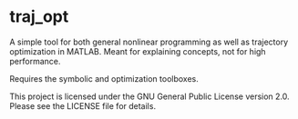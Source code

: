 traj_opt
========

A simple tool for both general nonlinear programming as well as trajectory optimization in MATLAB. Meant for explaining concepts, not for high performance.

Requires the symbolic and optimization toolboxes.

This project is licensed under the GNU General Public License version 2.0.
Please see the LICENSE file for details.
